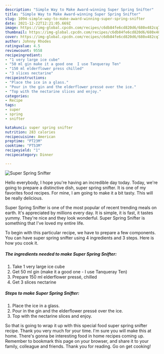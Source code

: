 ```yaml
---
description: "Simple Way to Make Award-winning Super Spring Snifter"
title: "Simple Way to Make Award-winning Super Spring Snifter"
slug: 1094-simple-way-to-make-award-winning-super-spring-snifter
date: 2021-12-22T12:21:05.669Z
image: https://img-global.cpcdn.com/recipes/c6db84fe6cd820d6/680x482cq70/super-spring-snifter-recipe-main-photo.jpg
thumbnail: https://img-global.cpcdn.com/recipes/c6db84fe6cd820d6/680x482cq70/super-spring-snifter-recipe-main-photo.jpg
cover: https://img-global.cpcdn.com/recipes/c6db84fe6cd820d6/680x482cq70/super-spring-snifter-recipe-main-photo.jpg
author: Johnny Rhodes
ratingvalue: 4.5
reviewcount: 9558
recipeingredient:
- "1 very large ice cube"
- "50 ml gin make it a good one  I use Tanqueray Ten"
- "150 ml elderflower press chilled"
- "3 slices nectarine"
recipeinstructions:
- "Place the ice in a glass."
- "Pour in the gin and the elderflower pressé over the ice."
- "Top with the nectarine slices and enjoy."
categories:
- Recipe
tags:
- super
- spring
- snifter

katakunci: super spring snifter 
nutrition: 283 calories
recipecuisine: American
preptime: "PT23M"
cooktime: "PT53M"
recipeyield: "1"
recipecategory: Dinner

---
```



![Super Spring Snifter](https://img-global.cpcdn.com/recipes/c6db84fe6cd820d6/680x482cq70/super-spring-snifter-recipe-main-photo.jpg)

Hello everybody, I hope you're having an incredible day today. Today, we're going to prepare a distinctive dish, super spring snifter. It is one of my favorites food recipes. For mine, I am going to make it a bit tasty. This will be really delicious.

Super Spring Snifter is one of the most popular of recent trending meals on earth. It's appreciated by millions every day. It is simple, it is fast, it tastes yummy. They're nice and they look wonderful. Super Spring Snifter is something that I've loved my entire life.




To begin with this particular recipe, we have to prepare a few components. You can have super spring snifter using 4 ingredients and 3 steps. Here is how you cook it.

<!--inarticleads1-->

##### The ingredients needed to make Super Spring Snifter:

1. Take 1 very large ice cube
1. Get 50 ml gin (make it a good one - I use Tanqueray Ten)
1. Prepare 150 ml elderflower pressé, chilled
1. Get 3 slices nectarine




<!--inarticleads2-->

##### Steps to make Super Spring Snifter:

1. Place the ice in a glass.
1. Pour in the gin and the elderflower pressé over the ice.
1. Top with the nectarine slices and enjoy.




So that is going to wrap it up with this special food super spring snifter recipe. Thank you very much for your time. I'm sure you will make this at home. There's gonna be interesting food in home recipes coming up. Remember to bookmark this page on your browser, and share it to your family, colleague and friends. Thank you for reading. Go on get cooking!
